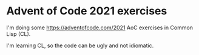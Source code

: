 # Advent of Code 2021 exercises

I'm doing some https://adventofcode.com/2021 AoC exercises in Common Lisp (CL).

I'm learning CL, so the code can be ugly and not idiomatic.

